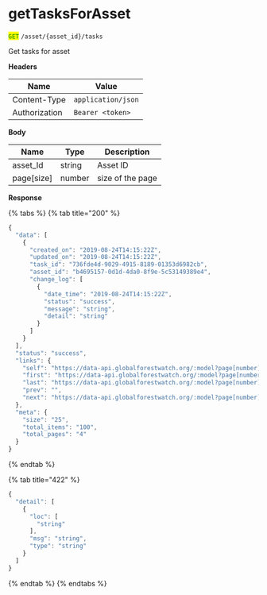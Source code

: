 # getTasksForAsset

<mark style="color:green;">`GET`</mark> `/asset/{asset_id}/tasks`

Get tasks for asset

**Headers**

| Name          | Value              |
| ------------- | ------------------ |
| Content-Type  | `application/json` |
| Authorization | `Bearer <token>`   |

**Body**

| Name        | Type   | Description      |
| ----------- | ------ | ---------------- |
| asset\_Id   | string | Asset ID         |
| page\[size] | number | size of the page |

**Response**

{% tabs %}
{% tab title="200" %}
```javascript
{
  "data": [
    {
      "created_on": "2019-08-24T14:15:22Z",
      "updated_on": "2019-08-24T14:15:22Z",
      "task_id": "736fde4d-9029-4915-8189-01353d6982cb",
      "asset_id": "b4695157-0d1d-4da0-8f9e-5c53149389e4",
      "change_log": [
        {
          "date_time": "2019-08-24T14:15:22Z",
          "status": "success",
          "message": "string",
          "detail": "string"
        }
      ]
    }
  ],
  "status": "success",
  "links": {
    "self": "https://data-api.globalforestwatch.org/:model?page[number]=1&page[size]=25",
    "first": "https://data-api.globalforestwatch.org/:model?page[number]=1&page[size]=25",
    "last": "https://data-api.globalforestwatch.org/:model?page[number]=4&page[size]=25",
    "prev": "",
    "next": "https://data-api.globalforestwatch.org/:model?page[number]=2&page[size]=25"
  },
  "meta": {
    "size": "25",
    "total_items": "100",
    "total_pages": "4"
  }
}
```
{% endtab %}

{% tab title="422" %}
```javascript
{
  "detail": [
    {
      "loc": [
        "string"
      ],
      "msg": "string",
      "type": "string"
    }
  ]
}
```
{% endtab %}
{% endtabs %}
